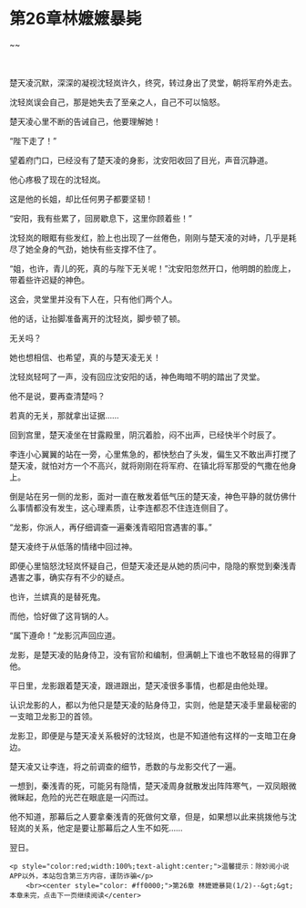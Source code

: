 # 第26章林嬷嬷暴毙
~~
    	    <p name="pagetop" href="javascript:void(0);" onclick="return false" style="line-height: 35px;padding: 10px;color: #333;"> </p><p>楚天凌沉默，深深的凝视沈轻岚许久，终究，转过身出了灵堂，朝将军府外走去。</p><p>沈轻岚误会自己，那是她失去了至亲之人，自己不可以恼怒。</p><p>楚天凌心里不断的告诫自己，他要理解她！</p><p>“陛下走了！”</p><p>望着府门口，已经没有了楚天凌的身影，沈安阳收回了目光，声音沉静道。</p><p>他心疼极了现在的沈轻岚。</p><p>这是他的长姐，却比任何男子都要坚韧！</p><p>“安阳，我有些累了，回房歇息下，这里你顾着些！”</p><p>沈轻岚的眼眶有些发红，脸上也出现了一丝倦色，刚刚与楚天凌的对峙，几乎是耗尽了她全身的气劲，她快有些支撑不住了。</p><p>“姐，也许，青儿的死，真的与陛下无关呢！”沈安阳忽然开口，他明朗的脸庞上，带着些许迟疑的神色。</p><p>这会，灵堂里并没有下人在，只有他们两个人。</p><p>他的话，让抬脚准备离开的沈轻岚，脚步顿了顿。</p><p>无关吗？</p><p>她也想相信、也希望，真的与楚天凌无关！</p><p>沈轻岚轻呵了一声，没有回应沈安阳的话，神色晦暗不明的踏出了灵堂。</p><p>他不是说，要再查清楚吗？</p><p>若真的无关，那就拿出证据……</p><p>回到宫里，楚天凌坐在甘露殿里，阴沉着脸，闷不出声，已经快半个时辰了。</p><p>李连小心翼翼的站在一旁，心里焦急的，都快愁白了头发，偏生又不敢出声打搅了楚天凌，就怕对方一个不高兴，就将刚刚在将军府、在镇北将军那受的气撒在他身上。</p><p>倒是站在另一侧的龙影，面对一直在散发着低气压的楚天凌，神色平静的就仿佛什么事情都没有发生，这心理素质，让李连都忍不住连连侧目了。</p><p>“龙影，你派人，再仔细调查一遍秦浅青昭阳宫遇害的事。”</p><p>楚天凌终于从低落的情绪中回过神。</p><p>即便心里恼怒沈轻岚怀疑自己，但楚天凌还是从她的质问中，隐隐的察觉到秦浅青遇害之事，确实存有不少的疑点。</p><p>也许，兰嫔真的是替死鬼。</p><p>而他，恰好做了这背锅的人。</p><p>“属下遵命！”龙影沉声回应道。</p><p>龙影，是楚天凌的贴身侍卫，没有官阶和编制，但满朝上下谁也不敢轻易的得罪了他。</p><p>平日里，龙影跟着楚天凌，跟进跟出，楚天凌很多事情，也都是由他处理。</p><p>认识龙影的人，都以为他只是楚天凌的贴身侍卫，实则，他是楚天凌手里最秘密的一支暗卫龙影卫的首领。</p><p>龙影卫，即便是与楚天凌关系极好的沈轻岚，也是不知道他有这样的一支暗卫在身边。</p><p>楚天凌又让李连，将之前调查的细节，悉数的与龙影交代了一遍。</p><p>一想到，秦浅青的死，可能另有隐情，楚天凌周身就散发出阵阵寒气，一双凤眼微微眯起，危险的光芒在眼底是一闪而过。</p><p>他不知道，那幕后之人要拿秦浅青的死做何文章，但是，如果想以此来挑拨他与沈轻岚的关系，他定是要让那幕后之人生不如死……</p><p>翌日。</p>
    	
   	<p style="color:red;width:100%;text-alight:center;">温馨提示：除妙阅小说APP以外，本站包含第三方内容，谨防诈骗</p>
    	<br><center style="color: #ff0000;">第26章 林嬷嬷暴毙(1/2)--&gt;&gt;本章未完，点击下一页继续阅读</center>
    	
